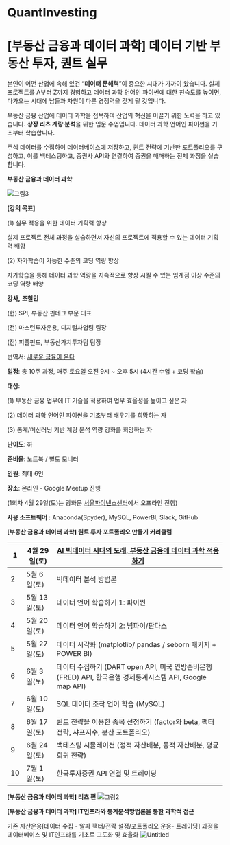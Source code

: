 # QuantInvesting
# [부동산 금융과 데이터 과학] 데이터 기반 부동산 투자, 퀀트 실무

본인이 어떤 산업에 속해 있건 “**데이터 문해력**”이 중요한 시대가 가까이 왔습니다. 실제 프로젝트를 A부터 Z까지 경험하고 데이터 과학 언어인 파이썬에 대한 친숙도를 높이면, 다가오는 시대에 남들과 차원이 다른 경쟁력을 갖게 될 것입니다.

부동산 금융 산업에 데이터 과학을 접목하여 산업의 혁신을 이끌기 위한 노력을 하고 있습니다.  **상장 리츠 계량 분석**을 위한 입문 수업입니다. 데이터 과학 언어인 파이썬을 기초부터 학습합니다. 

주식 데이터를 수집하여 데이터베이스에 저장하고, 퀀트 전략에 기반한 포트폴리오를 구성하고, 이를 백테스팅하고, 증권사 API와 연결하여 증권을 매매하는 전체 과정을 실습 합니다.

**부동산 금융과 데이터 과학** 

![그림3](https://user-images.githubusercontent.com/91387160/233765919-0e2953c8-abaa-44b7-8fa6-9b5a94cdafa9.jpg)



**[강의 목표]**

(1) 실무 적용을 위한 데이터 기획력 향상

실제 프로젝트 전체 과정을 실습하면서 자신의 프로젝트에 적용할 수 있는 데이터 기획력 배양

(2) 자가학습이 가능한 수준의 코딩 역량 향상

자가학습을 통해 데이터 과학 역량을 지속적으로 향상 시킬 수 있는 임계점 이상 수준의 코딩 역량 배양

**강사,** **조철민**

(현) SPI, 부동산 핀테크 부문 대표

(전) 마스턴투자운용, 디지털사업팀 팀장

(전) 피플펀드, 부동산가치투자팀 팀장

번역서: [새로운 금융이 온다](http://www.yes24.com/Product/Goods/105049395)

**일정**: 총 10주 과정, 매주 토요일 오전 9시 ~ 오후 5시 (4시간 수업 + 코딩 학습)

**대상**: 

(1) 부동산 금융 업무에 IT 기술을 적용하여 업무 효율성을 높이고 싶은 자

(2) 데이터 과학 언어인 파이썬을 기초부터 배우기를 희망하는 자

(3) 통계/머신러닝 기반 계량 분석 역량 강화를 희망하는 자

**난이도**: 하 

**준비물**: 노트북 / 별도 모니터 

**인원**: 최대 6인 

**장소**:  온라인 - Google Meetup 진행 

(1회차 4월 29일(토)는 광화문 [서울파이낸스센터](https://map.naver.com/v5/entry/place/19468361?c=15,0,0,0,dh)에서 오프라인 진행)

**사용 소프트웨어  :** Anaconda(Spyder), MySQL, PowerBI, Slack, GitHub  

**[부동산 금융과 데이터 과학] 퀀트 투자 포트폴리오 만들기 커리큘럼**

| 1 |  4월 29일(토) | [AI 빅데이터 시대의 도래, 부동산 금융에 데이터 과학 적용하기](https://drive.google.com/drive/u/0/folders/1dZiqOrw0-stPPu7cE24QKd0CJTLPol1d) |
| --- | --- | --- |
| 2 |  5월 6일(토) | 빅데이터 분석 방법론  |
| 3 |  5월 13일(토) | 데이터 언어 학습하기 1: 파이썬 |
| 4 |  5월 20일(토) | 데이터 언어 학습하기 2: 넘파이/판다스 |
| 5 |  5월 27일(토) | 데이터 시각화 (matplotlib/ pandas / seborn 패키지 + POWER BI)  |
| 6 |  6월 3일(토) | 데이터 수집하기 (DART open API, 미국 연방준비은행(FRED) API, 한국은행 경제통계시스템 API, Google map API)   |
| 7 |  6월 10일(토) | SQL 데이터 조작 언어 학습 (MySQL)  |
| 8 |  6월 17일(토) | 퀀트 전략을 이용한 종목 선정하기 (factor와 beta, 팩터 전략, 샤프지수, 분산 포트폴리오) |
| 9 |  6월 24일(토)  | 백테스팅 시뮬레이션 (정적 자산배분, 동적 자산배분, 평균회귀 전략) |
| 10 |  7월 1일(토)  | 한국투자증권 API 연결 및 트레이딩 | 디지털 컨버전스와 부동산 금융 (AI, DIGITAL TWIN, BLOCKCHAIN) |

**[부동산 금융과 데이터 과학] 리츠 편**
![그림2](https://user-images.githubusercontent.com/91387160/233765900-c801f0cd-5bde-4ba6-9fca-db33ac6b0c82.jpg)



**[부동산 금융과 데이터 과학] IT인프라와 통계분석방법론을 통한 과학적 접근** 

기존 자산운용[데이터 수집 - 알파 팩터/전략 설정/포트폴리오 운용- 트레이딩] 과정을 데이터베이스 및 IT인프라를 기초로 고도화 및 효율화
![Untitled](https://user-images.githubusercontent.com/91387160/233765908-8d06327d-dc00-46d9-b268-e588b7135d56.png)
